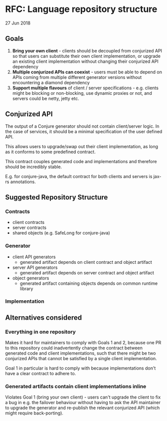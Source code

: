 # RFC: Language repository structure

27 Jun 2018

## Goals

1. **Bring your own client** - clients should be decoupled from conjurized API so that users can substitute their own client implementation, or upgrade an existing client implementation without changing their conjurized API dependency
1. **Multiple conjurized APIs can coexist** - users must be able to depend on APIs coming from multiple different generator versions without encountering a diamond dependency
1. **Support multiple flavours** of client / server specifications - e.g. clients might be blocking or non-blocking, use dynamic proxies or not, and  servers could be netty, jetty etc.

## Conjurized API

The output of a Conjure generator should not contain client/server logic.
In the case of services, it should be a minimal specification of the user defined API.

This allows users to upgrade/swap out their client implementation, as long as it conforms to some predefined contract.

This contract couples generated code and implementations and therefore should be incredibly stable.

E.g. for conjure-java, the default contract for both clients and servers is jax-rs annotations.

## Suggested Repository Structure

### Contracts

* client contracts
* server contracts
* shared objects (e.g. SafeLong for conjure-java)

### Generator

* client API generators
    * generated artifact depends on client contract and object artifact
* server API generators
    * generated artifact depends on server contract and object artifact
* object generators
    * generated artifact containing objects depends on common runtime library

### Implementation

<!-- TODO -->


## Alternatives considered

### Everything in one repository

Makes it hard for maintainers to comply with Goals 1 and 2, because one PR to this repository could inadvertently change the contract between generated code and client implementations, such that there might be two conjurized APIs that cannot be satisfied by a single client implementation.

Goal 1 in particular is hard to comply with because implementations don't have a clear contract to adhere to.

### Generated artifacts contain client implementations inline

Violates Goal 1 (bring your own client) - users can't upgrade the client to fix a bug in e.g. the failover behaviour without having to ask the API maintainer to upgrade the generator and re-publish the relevant conjurized API (which might require back-porting).

